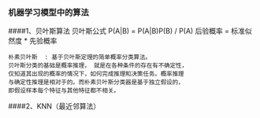 ### 机器学习模型中的算法

####1、贝叶斯算法
    贝叶斯公式
    P(A|B) = P(A|B)P(B) / P(A)
    后验概率 = 标准似然度 * 先验概率
    
    朴素贝叶斯  : 基于贝叶斯定理的简单概率分类算法。
    贝叶斯分类的基础是概率推理， 就是在各种条件的存在有不确定性，
    仅知道其出现的概率的情况下，如何完成推理和决策任务。概率推理
    与确定性推理是相对于的。而朴素贝叶斯分类器是基于独立假设的，
    即假设样本每个特征与其他特征都不相关。
    
    

####2、KNN（最近邻算法）